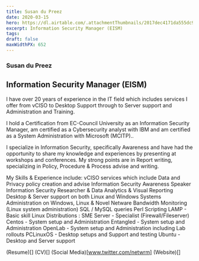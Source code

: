 ```yaml
---
title: Susan du Preez
date: 2020-03-15
hero: https://dl.airtable.com/.attachmentThumbnails/2017dec4171da555dc9b1f9307d90aba/71b3a893
excerpt: Information Security Manager (EISM)
tags: 
draft: false
maxWidthPX: 652
---
```


### Susan du Preez
## Information Security Manager (EISM)

I have over 20 years of experience in the IT field which includes services I offer from
vCISO to Desktop Support through to Server support and Administration and Training.

I hold a Certification from EC-Council University as an Information Security Manager, am certified as a Cybersecurity analyst with IBM and am certified as a System Administration with Microsoft (MCITP)..

I specialize in Information Security, specifically Awareness and have had the opportunity to share my knowledge and experiences by presenting at workshops and conferences.
My strong points are in Report writing, specializing in Policy, Procedure & Process advise and writing.




My Skills & Experience include:
vCISO services which include Data and Privacy policy creation and advise
Information Security Awareness Speaker
Information Security Researcher & Data Analytics & Visual Reporting
Desktop & Server support on both Linux and Windows
Systems Administration on Windows, Linux & Novel Netware
Bandwidth Monitoring (Linux system administration)
SQL / MySQL queries
Perl Scripting
LAMP - Basic skill
Linux Distributions :
SME Server - Specialist (Firewall/Fileserver)
Centos - System setup and Administration
Entangled - System setup and Administration
OpenLab - System setup and Administration including Lab rollouts
PCLinuxOS - Desktop setups and Support and testing
Ubuntu - Desktop and Server support 

(Resume)[]
(CV)[]
(Social Media)[www.twitter.com/netwrm]
(Website)[]

